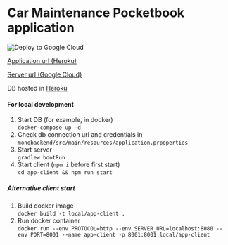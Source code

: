 # Car Maintenance Pocketbook application
![Deploy to Google Cloud](https://github.com/Mrak2017/car-maintenance-pocketbook/workflows/Create%20image%20and%20deploy%20to%20Google%20Cloud/badge.svg?branch=main)

[Application url (Heroku)](https://car-pocketbook.herokuapp.com/)

[Server url (Google Cloud)](https://car-pocketbook-byh6ubypwq-ew.a.run.app/)

DB hosted in [Heroku](https://www.heroku.com/)


#### For local development

1. Start DB (for example, in docker)  
`docker-compose up -d`
2. Check db connection url and credentials in `monobackend/src/main/resources/application.prpoperties`
3. Start server  
`gradlew bootRun`
4. Start client (`npm i` before first start)  
`cd app-client && npm run start`
##### Alternative client start
1. Build docker image  
`docker build -t local/app-client .`
2. Run docker container  
`docker run --env PROTOCOL=http --env SERVER_URL=localhost:8080 --env PORT=8001 --name app-client -p 8001:8001 local/app-client`